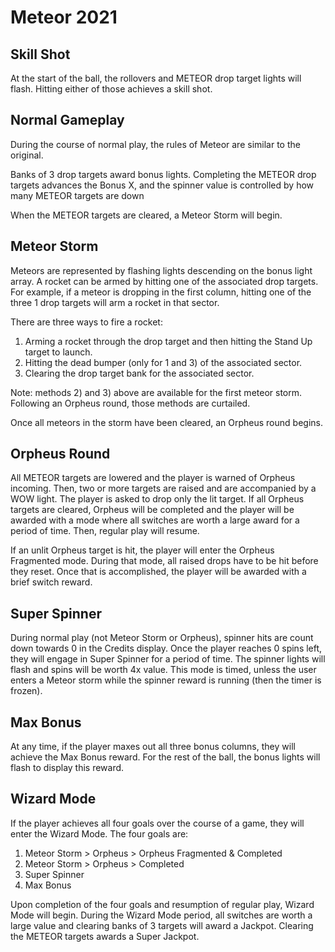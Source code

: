 Meteor 2021
===========
Skill Shot
----------
At the start of the ball, the rollovers and METEOR drop target lights will flash.
Hitting either of those achieves a skill shot.

Normal Gameplay
---------------
During the course of normal play, the rules of Meteor are similar to the original.

Banks of 3 drop targets award bonus lights. Completing the METEOR drop targets advances the Bonus X, and the spinner value is controlled by how many METEOR targets are down

When the METEOR targets are cleared, a Meteor Storm will begin.

Meteor Storm
------------
Meteors are represented by flashing lights descending on the bonus light array. A rocket can be armed by hitting one of the associated drop targets. For example, if a meteor is dropping in the first column, hitting one of the three 1 drop targets will arm a rocket in that sector.

There are three ways to fire a rocket:
1) Arming a rocket through the drop target and then hitting the Stand Up target to launch.
2) Hitting the dead bumper (only for 1 and 3) of the associated sector.
3) Clearing the drop target bank for the associated sector.

Note: methods 2) and 3) above are available for the first meteor storm. Following
an Orpheus round, those methods are curtailed.

Once all meteors in the storm have been cleared, an Orpheus round begins.

Orpheus Round
-------------
All METEOR targets are lowered and the player is warned of Orpheus incoming. Then, two or more targets are raised and are accompanied by a WOW light. The player is asked to drop only the lit target. If all Orpheus targets are cleared, Orpheus will be completed and the player will be awarded with a mode where all switches are worth a large award for a period of time. Then, regular play will resume.

If an unlit Orpheus target is hit, the player will enter the Orpheus Fragmented mode. During that mode, all raised drops have to be hit before they reset. Once that is accomplished, the player will be awarded with a brief switch reward.

Super Spinner
-------------
During normal play (not Meteor Storm or Orpheus), spinner hits are count down towards 0 in the Credits display. Once the player reaches 0 spins left, they will engage in Super Spinner for a period of time. The spinner lights will flash and spins will be worth 4x value. This mode is timed, unless the user enters a Meteor storm while the spinner reward is running (then the timer is frozen).

Max Bonus
---------
At any time, if the player maxes out all three bonus columns, they will achieve the Max Bonus reward. For the rest of the ball, the bonus lights will flash to display this reward.

Wizard Mode
-----------
If the player achieves all four goals over the course of a game, they will enter the Wizard Mode. The four goals are:
1) Meteor Storm > Orpheus > Orpheus Fragmented & Completed
2) Meteor Storm > Orpheus > Completed
3) Super Spinner
4) Max Bonus

Upon completion of the four goals and resumption of regular play, Wizard Mode will begin. During the Wizard Mode period, all switches are worth a large value and clearing banks of 3 targets will award a Jackpot. Clearing the METEOR targets awards a Super Jackpot.
